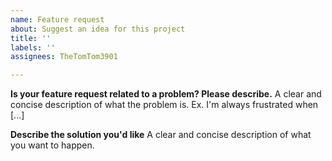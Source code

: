 ```yaml
---
name: Feature request
about: Suggest an idea for this project
title: ''
labels: ''
assignees: TheTomTom3901

---
```


**Is your feature request related to a problem? Please describe.**
A clear and concise description of what the problem is. Ex. I'm always frustrated when [...]

**Describe the solution you'd like**
A clear and concise description of what you want to happen.
